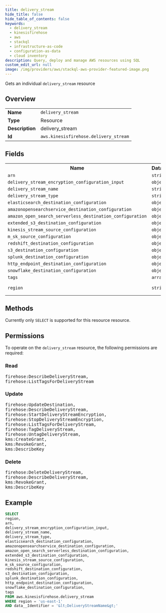 ```yaml
---
title: delivery_stream
hide_title: false
hide_table_of_contents: false
keywords:
  - delivery_stream
  - kinesisfirehose
  - aws
  - stackql
  - infrastructure-as-code
  - configuration-as-data
  - cloud inventory
description: Query, deploy and manage AWS resources using SQL
custom_edit_url: null
image: /img/providers/aws/stackql-aws-provider-featured-image.png
---
```

Gets an individual <code>delivery_stream</code> resource

## Overview
<table><tbody>
<tr><td><b>Name</b></td><td><code>delivery_stream</code></td></tr>
<tr><td><b>Type</b></td><td>Resource</td></tr>
<tr><td><b>Description</b></td><td>delivery_stream</td></tr>
<tr><td><b>Id</b></td><td><code>aws.kinesisfirehose.delivery_stream</code></td></tr>
</tbody></table>

## Fields
<table><tbody>
<tr><th>Name</th><th>Datatype</th><th>Description</th></tr>
<tr><td><code>arn</code></td><td><code>string</code></td><td></td></tr>
<tr><td><code>delivery_stream_encryption_configuration_input</code></td><td><code>object</code></td><td></td></tr>
<tr><td><code>delivery_stream_name</code></td><td><code>string</code></td><td></td></tr>
<tr><td><code>delivery_stream_type</code></td><td><code>string</code></td><td></td></tr>
<tr><td><code>elasticsearch_destination_configuration</code></td><td><code>object</code></td><td></td></tr>
<tr><td><code>amazonopensearchservice_destination_configuration</code></td><td><code>object</code></td><td></td></tr>
<tr><td><code>amazon_open_search_serverless_destination_configuration</code></td><td><code>object</code></td><td></td></tr>
<tr><td><code>extended_s3_destination_configuration</code></td><td><code>object</code></td><td></td></tr>
<tr><td><code>kinesis_stream_source_configuration</code></td><td><code>object</code></td><td></td></tr>
<tr><td><code>m_sk_source_configuration</code></td><td><code>object</code></td><td></td></tr>
<tr><td><code>redshift_destination_configuration</code></td><td><code>object</code></td><td></td></tr>
<tr><td><code>s3_destination_configuration</code></td><td><code>object</code></td><td></td></tr>
<tr><td><code>splunk_destination_configuration</code></td><td><code>object</code></td><td></td></tr>
<tr><td><code>http_endpoint_destination_configuration</code></td><td><code>object</code></td><td></td></tr>
<tr><td><code>snowflake_destination_configuration</code></td><td><code>object</code></td><td></td></tr>
<tr><td><code>tags</code></td><td><code>array</code></td><td></td></tr>
<tr><td><code>region</code></td><td><code>string</code></td><td>AWS region.</td></tr>

</tbody></table>

## Methods
Currently only <code>SELECT</code> is supported for this resource resource.

## Permissions

To operate on the <code>delivery_stream</code> resource, the following permissions are required:

### Read
<pre>
firehose:DescribeDeliveryStream,
firehose:ListTagsForDeliveryStream</pre>

### Update
<pre>
firehose:UpdateDestination,
firehose:DescribeDeliveryStream,
firehose:StartDeliveryStreamEncryption,
firehose:StopDeliveryStreamEncryption,
firehose:ListTagsForDeliveryStream,
firehose:TagDeliveryStream,
firehose:UntagDeliveryStream,
kms:CreateGrant,
kms:RevokeGrant,
kms:DescribeKey</pre>

### Delete
<pre>
firehose:DeleteDeliveryStream,
firehose:DescribeDeliveryStream,
kms:RevokeGrant,
kms:DescribeKey</pre>


## Example
```sql
SELECT
region,
arn,
delivery_stream_encryption_configuration_input,
delivery_stream_name,
delivery_stream_type,
elasticsearch_destination_configuration,
amazonopensearchservice_destination_configuration,
amazon_open_search_serverless_destination_configuration,
extended_s3_destination_configuration,
kinesis_stream_source_configuration,
m_sk_source_configuration,
redshift_destination_configuration,
s3_destination_configuration,
splunk_destination_configuration,
http_endpoint_destination_configuration,
snowflake_destination_configuration,
tags
FROM aws.kinesisfirehose.delivery_stream
WHERE region = 'us-east-1'
AND data__Identifier = '&lt;DeliveryStreamName&gt;'
```
